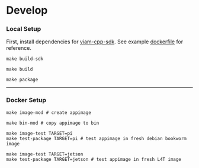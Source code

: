 # Develop

### Local Setup

First, install dependencies for [viam-cpp-sdk](https://github.com/viamrobotics/viam-cpp-sdk).
See example [dockerfile](https://github.com/viamrobotics/viam-cpp-sdk/blob/main/etc/docker/Dockerfile.ubuntu.focal) for reference.


```
make build-sdk
```

```
make build
```

```
make package
```

___

### Docker Setup

```
make image-mod # create appimage
```

```
make bin-mod # copy appimage to bin
```

``` 
make image-test TARGET=pi 
make test-package TARGET=pi # test appimage in fresh debian bookworm image
```

```
make image-test TARGET=jetson
make test-package TARGET=jetson # test appimage in fresh L4T image
```
